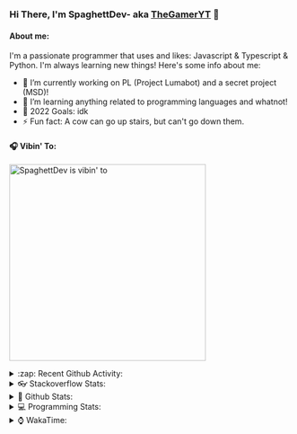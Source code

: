### Hi There, I'm SpaghettDev- aka [TheGamerYT][GitHubRepo] 👋

#### About me:
I'm a passionate programmer that uses and likes: Javascript & Typescript & Python.
I'm always learning new things!
Here's some info about me:

- 🔭 I’m currently working on PL (Project Lumabot) and a secret project (MSD)!
- 🌱 I’m learning anything related to programming languages and whatnot!
- 🥅 2022 Goals: idk
- ⚡ Fun fact: A cow can go up stairs, but can't go down them.

#### 🎧 Vibin' To:
[<img src="https://novatorem2-theta.vercel.app/api/spotify?background_color=0d1117&border_color=000000" alt="SpaghettDev is vibin' to" width="350"/>][spotify]

<details>
  <summary>:zap: Recent Github Activity:</summary>
  
<!--START_SECTION:activity-->
1. 🗣 Commented on [#6](https://github.com/johejo/inputimeout/issues/6) in [johejo/inputimeout](https://github.com/johejo/inputimeout)
<!--END_SECTION:activity-->

</details>

<details>
  <summary>👓 Stackoverflow Stats:</summary>
<br />

[![StackOverflow Profile](https://github-readme-stackoverflow.vercel.app/?userID=13485432&layout=full)](https://stackoverflow.com/users/13485432/thegameryt)

</details>

<details>
  <summary>🌟 Github Stats:</summary>
<br />

![TheGamer456YT's GitHub Stats](https://github-readme-stats.vercel.app/api?username=TheGamer456YT&show_icons=true&theme=algolia)

</details>

<!--<details>
  <summary>🎊 Github Repos:</summary>
<br />
⭐️ 3 📦 TheGamer456YT/TheGamer456YT
⭐️ 1 📦 TheGamer456YT/Badges4-README.md-Profile
⭐️ 1 📦 TheGamer456YT/jamesgeorge007
⭐️ 1 📦 TheGamer456YT/novatorem
⭐️ 0 📦 TheGamer456YT/---
⭐️ 0 📦 TheGamer456YT/Advanced-Command-Handler
<!--<br />
<p align="center">Last refresh: <b>2020-10-12T15:07:38Z</b></p>
<!--</details>-->
<details>
  <summary>💻 Programming Stats:</summary>
  
 <br />
 
<!--START_SECTION:waka-->
![Profile Views](http://img.shields.io/badge/Profile%20Views-13-blue)

![Lines of code](https://img.shields.io/badge/From%20Hello%20World%20I%27ve%20Written-851%20Thousand%20lines%20of%20code-blue)

**🐱 My GitHub Data** 

> 🏆 115 Contributions in the Year 2022
 > 
> 📦 34.3 kB Used in GitHub's Storage 
 > 
> 🚫 Not Opted to Hire
 > 
> 📜 15 Public Repositories 
 > 
> 🔑 17 Private Repositories  
 > 
**I'm an Early 🐤** 

```text
🌞 Morning    92 commits     ██████████░░░░░░░░░░░░░░░   43.4% 
🌆 Daytime    83 commits     █████████░░░░░░░░░░░░░░░░   39.15% 
🌃 Evening    17 commits     ██░░░░░░░░░░░░░░░░░░░░░░░   8.02% 
🌙 Night      20 commits     ██░░░░░░░░░░░░░░░░░░░░░░░   9.43%

```


📊 **This Week I Spent My Time On** 

```text
💬 Programming Languages: 
Python                   9 hrs 8 mins        ████████████████████░░░░░   80.9% 
Markdown                 1 hr 1 min          ██░░░░░░░░░░░░░░░░░░░░░░░   9.12% 
JSON                     59 mins             ██░░░░░░░░░░░░░░░░░░░░░░░   8.74% 
JavaScript               7 mins              ░░░░░░░░░░░░░░░░░░░░░░░░░   1.08% 
Text                     1 min               ░░░░░░░░░░░░░░░░░░░░░░░░░   0.16%

🔥 Editors: 
VS Code                  11 hrs 17 mins      █████████████████████████   100.0%

💻 Operating System: 
Windows                  11 hrs 17 mins      █████████████████████████   100.0%

```

**I Mostly Code in JavaScript** 

```text
JavaScript               10 repos            ███████████████████░░░░░░   76.92% 
Python                   2 repos             ███░░░░░░░░░░░░░░░░░░░░░░   15.38% 
C#                       1 repo              ██░░░░░░░░░░░░░░░░░░░░░░░   7.69%

```



 Last Updated on 15/06/2022 00:51:02 UTC
<!--END_SECTION:waka-->

</details>

<details>
  <summary>⌚ WakaTime:</summary>

<br />

[![wakatime](https://wakatime.com/badge/user/52b24ed7-09d2-4442-8d09-ffc2793b916f.svg)](https://wakatime.com/@52b24ed7-09d2-4442-8d09-ffc2793b916f?style=flat)

</details>

[youtube]: https://www.youtube.com/channel/UC3jCeJlUxhirQo8CQICosWA?
[discord]: https://discord.com/404
<!--
https://discord.gg/94T9xk5
-->
[bio]: https://discord.bio/p/thegameryt
[spotify]: https://open.spotify.com/user/j3oy5wv4z28ppiirfc7nmw1pf

[VSCode]: https://code.visualstudio.com/
[VSCodeInsiders]: https://code.visualstudio.com/insiders/
[HTML5]: https://en.wikipedia.org/wiki/HTML5
[CSS3]: https://en.wikipedia.org/wiki/Cascading_Style_Sheets
[JS]: https://en.wikipedia.org/wiki/JavaScript
[Python]: https://www.python.org/
[NodeJS]: https://en.wikipedia.org/wiki/Node.js
[npm]: https://npmjs.com
[PyPI]: https://pypi.org/
[MongoDB]: https://en.wikipedia.org/wiki/MongoDB
[Git]: https://en.wikipedia.org/wiki/Git
[GitHub]: https://en.wikipedia.org/wiki/GitHub
[GitHubRepo]: https://github.com/TheGamer456YT

